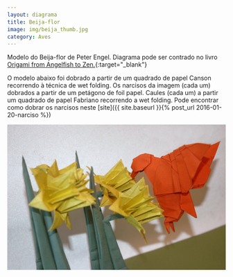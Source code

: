 ```yaml
---
layout: diagrama
title: Beija-flor
image: img/beija_thumb.jpg
category: Aves
---
```


Modelo do Beija-flor de Peter Engel. Diagrama pode ser contrado no livro [Origami from Angelfish to Zen.](https://www.amazon.co.uk/Origami-Angelfish-Zen-Dover-Papercraft/dp/0486281388/ref=as_li_ss_tl?ie=UTF8&linkCode=ll1&tag=dobrarpapel-21&linkId=6adf766154ac24b64451a38fdf812417){:target="_blank"}

O modelo abaixo foi dobrado a partir de um quadrado de papel Canson recorrendo à técnica de wet folding. Os narcisos da imagem (cada um) dobrados a partir de um petágono de foil papel. Caules (cada um) a partir um quadrado de papel Fabriano recorrendo a wet folding. Pode encontrar como dobrar os narcisos neste [site]({{ site.baseurl }}{% post_url 2016-01-20-narciso %})

![Beija-flor](img/beija.jpg)